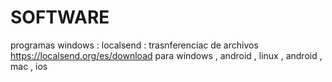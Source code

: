 # SOFTWARE 
programas windows : 
localsend : trasnferenciac de archivos https://localsend.org/es/download  para windows , android , linux , android , mac , ios 
